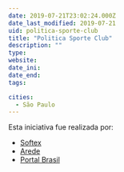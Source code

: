 ```yaml
---
date: 2019-07-21T23:02:24.000Z
date_last_modified: 2019-07-21
uid: politica-sporte-club
title: "Politica Sporte Club"
description: ""
type: 
website: 
date_ini: 
date_end: 
tags:

cities: 
  - São Paulo
---
```


Esta iniciativa fue realizada por:

- [Softex](/i/softex.html)
- [Arede](/i/arede.html)
- [Portal Brasil](/i/portal-brasil.html)
